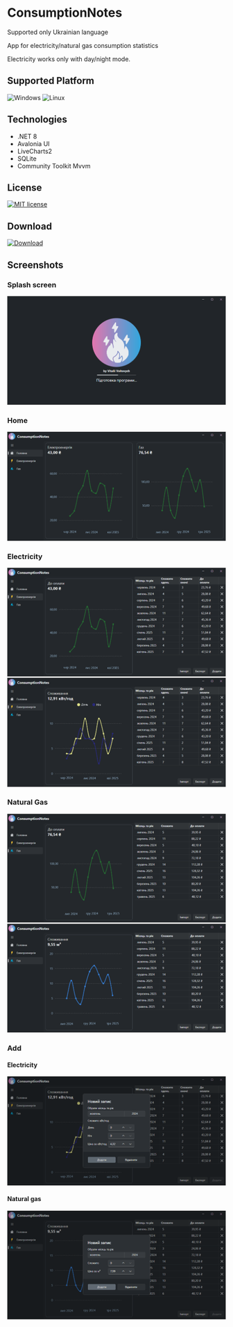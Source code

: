 # ConsumptionNotes

Supported only Ukrainian language

App for electricity/natural gas consumption statistics

Electricity works only with day/night mode.

## Supported Platform
![Windows](https://img.shields.io/badge/Windows-0078D6?style=for-the-badge&logo=windows&logoColor=white)
![Linux](https://img.shields.io/badge/Linux-FCC624?style=for-the-badge&logo=linux&logoColor=black)

## Technologies
- .NET 8
- Avalonia UI
- LiveCharts2
- SQLite
- Community Toolkit Mvvm

## License
[![MIT license](https://img.shields.io/badge/License-MIT-green.svg)](https://github.com/VitaliiVoitovych/ConsumptionNotes/blob/master/LICENSE.txt)

## Download
[![Download](https://img.shields.io/badge/Download-238636)](https://github.com/VitaliiVoitovych/ConsumptionNotes/releases)

## Screenshots
### Splash screen
<img src="/Screenshots/splash-screen.png">

### Home
<img src="/Screenshots/home-view.png">

### Electricity
<img src="/Screenshots/electricity-view.png">
<img src="/Screenshots/electricity-view2.png">

### Natural Gas
<img src="/Screenshots/natural-gas-view.png">
<img src="/Screenshots/natural-gas-view2.png">

### Add
#### Electricity
<img src="/Screenshots/electricity-add-dialog.png">

#### Natural gas
<img src="/Screenshots/natural-gas-add-dialog.png">